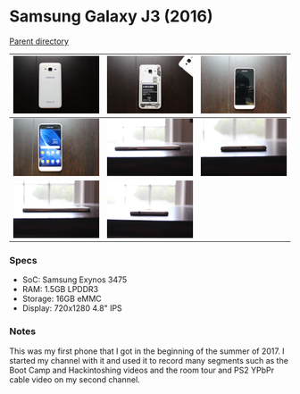 # Samsung Galaxy J3 (2016)
[Parent directory](../index.md)

| ![image](IMG_6654.JPG) | ![image](IMG_6655.JPG) | ![image](IMG_6656.JPG)
|:---:|:---:|:---:|
| ![image](IMG_6657.JPG) | ![image](IMG_6660.JPG) | ![image](IMG_6661.JPG)
| ![image](IMG_6662.JPG) | ![image](IMG_6663.JPG)

### Specs

* SoC: Samsung Exynos 3475
* RAM: 1.5GB LPDDR3
* Storage: 16GB eMMC
* Display: 720x1280 4.8" IPS

### Notes
This was my first phone that I got in the beginning of the summer of 2017. I started my channel with it and used it to record many segments such as the Boot Camp and Hackintoshing videos and the room tour and PS2 YPbPr cable video on my second channel.
